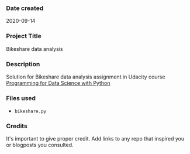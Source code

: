 ### Date created
2020-09-14

### Project Title
Bikeshare data analysis

### Description
Solution for Bikeshare data analysis assignment in Udacity course [Programming for Data Science with Python](https://www.udacity.com/course/programming-for-data-science-nanodegree--nd104)

### Files used

- `bikeshare.py`

### Credits
It's important to give proper credit. Add links to any repo that inspired you or blogposts you consulted.


